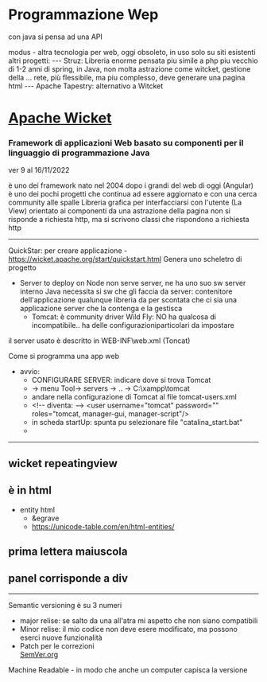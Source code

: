 # Programmazione Wep

con java si pensa ad una API

modus - altra tecnologia per web, oggi obsoleto, in uso solo su siti esistenti  
altri progetti:
--- Struz: Libreria enorme pensata piu simile a php piu vecchio di 1-2 anni di spring, in Java, non molta astrazione come witcket, gestione della ... rete, più flessibile, ma piu complesso, deve generare una pagina html
--- Apache Tapestry: alternativo a Witcket

# [Apache Wicket](https://wicket.apache.org)

### Framework di applicazioni Web basato su componenti per il linguaggio di programmazione Java
ver 9 al 16/11/2022

è uno dei framework nato nel 2004 dopo i grandi del web di oggi (Angular)
è uno dei pochi progetti che continua ad essere aggiornato e con una cerca community alle spalle
Libreria grafica per interfacciarsi con l'utente (La View)
orientato ai componenti
da una astrazione della pagina
non si risponde a richiesta http, ma si scrivono classi che rispondono a richiesta http

---
QuickStar: per creare applicazione - https://wicket.apache.org/start/quickstart.html
Genera uno scheletro di progetto

- Server to deploy on
    Node non serve server, ne ha uno suo sw server interno
    Java necessita si sw che gli faccia da server: contenitore dell'applicazione
    qualunque libreria da per scontata che ci sia una applicazione server che la contenga e la gestisca
    - Tomcat: è community driver
        Wild Fly: NO ha qualcosa di incompatibile.. ha delle configurazioniparticolari da impostare

il server usato è descritto in WEB-INF\web.xml (Toncat)

Come si programma una app web
- avvio:
  - CONFIGURARE SERVER: indicare dove si trova Tomcat
  - -> menu Tool-> servers -> .. -> C:\xampp\tomcat
  - andare nella configurazione di Tomcat al file tomcat-users.xml
  - \<!--  <user username="tomcat" password="<must-be-changed>" roles="tomcat"/> diventa: -->
  \<user username="tomcat" password="<password>" roles="tomcat, manager-gui, manager-script"/>
  - in scheda startUp: spunta pu selezionare file "catalina_start.bat"
  - 

---
## wicket repeatingview

## è in html
- entity html
  - &egrave
  - https://unicode-table.com/en/html-entities/



## prima lettera maiuscola


## panel corrisponde a div

---
Semantic versioning è su 3 numeri
- major relise: se salto da una all'atra mi aspetto che non siano compatibili
- Minor relise: il mio codice non deve esere modificato, ma possono eserci nuove funzionalità
- Patch per le correzioni  
[SemVer.org](https://semver.org/lang/it)

Machine Readable - in modo che anche un computer capisca la versione